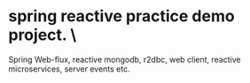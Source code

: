 # spring reactive practice demo project. \
Spring Web-flux, reactive mongodb, r2dbc, web client, reactive microservices, server events etc. 